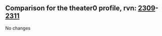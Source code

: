 ## Comparison for the theater0 profile, rvn: [2309](https://github.com/PRO100KatYT/FortniteProfileRevisions/tree/main/profiles/theater0/2309%20theater0.json)-[2311](https://github.com/PRO100KatYT/FortniteProfileRevisions/tree/main/profiles/theater0/2311%20theater0.json)

No changes
